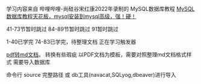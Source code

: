 学习内容来自 哔哩哔哩-尚硅谷宋红康2022年录制的
MySQL数据库教程
[MySQL数据库教程天花板，mysql安装到mysql高级，强！硬！](https://www.bilibili.com/video/BV1iq4y1u7vj?vd_source=bbcfa9c97b678f7863791a62aa7d0eb3)

41-73节暂时跳过
84-89节暂时跳过
91暂时跳过

1-40已学完
74-83已学完，待整理文档
正在学习触发器


 [pdf转md文档](https://pdf2md.morethan.io/)。 转换有些瑕疵
以PDF文档为模板，需要对照整理md文档格式样式
需要导入数据库
[](/资料/atguigudb.sql)

命令行 source 完整路径 或 db工具(navacat,SQLyog,dbeaver)进行导入
